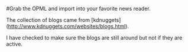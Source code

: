 #Grab the OPML and import into your favorite news reader.

The collection of blogs came from [kdnuggets] (http://www.kdnuggets.com/websites/blogs.html).

I have checked to make sure the blogs are still around but not if they are active.